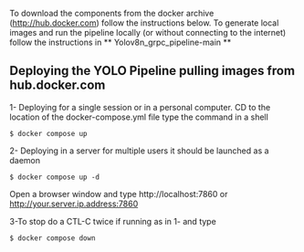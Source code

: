 

To download the components from the docker archive (http://hub.docker.com) follow the instructions below. To generate local images and run the pipeline locally (or without connecting to the internet) follow the instructions in  ** Yolov8n_grpc_pipeline-main **

## Deploying the YOLO Pipeline pulling images from hub.docker.com

1- Deploying for a single session or in a personal computer. CD to the location of the docker-compose.yml file type the command in a shell

```shell
$ docker compose up
```

2- Deploying  in a server for multiple users it should be launched as a daemon
```shell
$ docker compose up -d
```

Open a browser window and type http://localhost:7860 or http://your.server.ip.address:7860

3-To stop do a CTL-C twice if running as in 1- and type 

```shell
$ docker compose down
```



